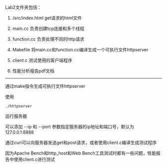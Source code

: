 Lab2文件夹包括：

1.  /src/index.html  get请求的html文件

2.  main.cc  负责创建tcp连接和多个线程

3.  function.cc  负责处理不同的http请求

4.  Makefile  将main.cc和function.cc编译生成一个可执行文件httpserver

5.  client.c  测试使用的客户端程序

6.  性能分析报告pdf文档


------------------------------------------------



通过make指令生成可执行文件httpserver

使用

    ./httpserver

运行服务器

可以添加 --ip 和 --port 参数指定服务器的ip地址和端口号，默认为 127.0.0.1:8888

通过curl可以向服务器发送get和post请求，或者使用client.c编译生成测试程序

因为Apache Bench和http_host和Web Bench工具测试时都有一些问题，性能报告中使用client.c进行测试
